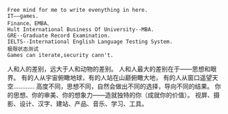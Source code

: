     Free mind for me to write evenything in here.
    IT——games.
    Finance、EMBA、
    Hult International Business Of University--MBA.
    GRE--Graduate Record Examination.
    IELTS--International English Language Testing System.
    极限状态测试
    Games can iterate,security cann't.

  人和人的差别，远大于人和动物的差别。
  人和人最大的差别在于——思想和眼界。
  有的人从宇宙俯瞰地球，有的人站在山巅俯瞰大地，
有的人从窗口遥望天空............
  高度不同，思想不同，自然会做出不同的选择，导向不同的结果。
  你的思想、你的审美、你的想象力——造就独特的你（成就你的价值）。
视屏、摄影、设计、汉字、建站、产品、音乐、学习、工具。
